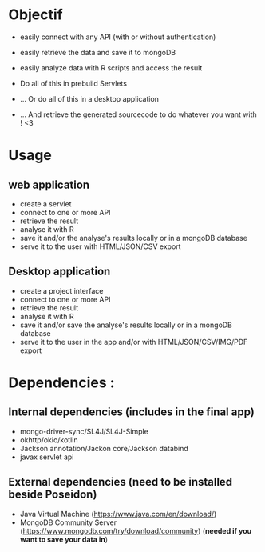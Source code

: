 Objectif
========

* easily connect with any API (with or without authentication)
* easily retrieve the data and save it to mongoDB
* easily analyze data with R scripts and access the result
* Do all of this in prebuild Servlets
* ... Or do all of this in a desktop application

* ... And retrieve the generated sourcecode to do whatever you want with ! <3

Usage
=====

web application
---------------
+ create a servlet
+ connect to one or more API
+ retrieve the result
+ analyse it with R
+ save it and/or the analyse's results
locally or in a mongoDB database
+ serve it to the user with HTML/JSON/CSV export

Desktop application
-------------------
+ create a project interface
+ connect to one or more API
+ retrieve the result
+ analyse it with R
+ save it and/or save the analyse's results
locally or in a mongoDB database
+ serve it to the user in the app and/or with HTML/JSON/CSV/IMG/PDF export

Dependencies :
==============
Internal dependencies (includes in the final app)
-------------------------------------------------
  - mongo-driver-sync/SL4J/SL4J-Simple
  - okhttp/okio/kotlin
  - Jackson annotation/Jackon core/Jackson databind
  - javax servlet api
  
External dependencies (need to be installed beside Poseidon)
------------------------------------------------------------
 - Java Virtual Machine (https://www.java.com/en/download/)
 - MongoDB Community Server (https://www.mongodb.com/try/download/community) (**needed if you want to save your data in**)
  
